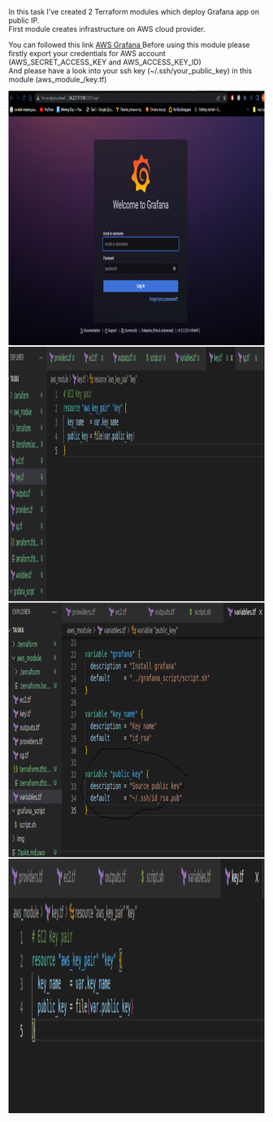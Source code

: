 In this task I've created 2 Terraform modules which deploy Grafana app on public IP. </br>
First module creates infrastructure on AWS cloud provider. </br>

You can followed this link <a href="http://34.227.17.114:3000/login" > AWS Grafana </a>
Before using this module please firstly export your credentials for AWS account (AWS_SECRET_ACCESS_KEY and AWS_ACCESS_KEY_ID) </br>
And please have a look into your ssh key (~/.ssh/your_public_key) in this module (aws_module_/key.tf)

<img src=img/1.png width="600" height="500">
<img src=img/2.png width="600" height="500">
<img src=img/3.png width="600" height="500">
<img src=img/4.png width="600" height="500">
